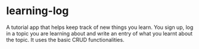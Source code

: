 # learning-log
A tutorial app that helps keep track of new things you learn. You sign up, log in a topic you are learning about and write an entry of what you learnt about the topic. It uses the basic CRUD functionalities.
